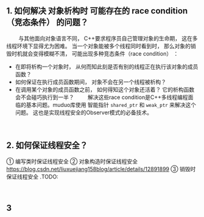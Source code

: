 ## 1. 如何解决 对象析构时 可能存在的 race condition（竞态条件） 的问题？
&emsp;&emsp; 与其他面向对象语言不同， C++要求程序员自己管理对象的生命期， 这在多线程环境下显得尤为困难。 当一个对象能被多个线程同时看到时， 那么对象的销毁时机就会变得模糊不清， 可能出现多种竞态条件（race condition） ：
* 在即将析构一个对象时， 从何而知此刻是否有别的线程正在执行该对象的成员函数？
* 如何保证在执行成员函数期间， 对象不会在另一个线程被析构？
* 在调用某个对象的成员函数之前， 如何得知这个对象还活着？ 它的析构函数会不会碰巧执行到一半？
&emsp;&emsp; 解决这些race condition是C++多线程编程面临的基本问题。muduo库使用 智能指针 `shared_ptr` 和 `weak_ptr` 来解决这个问题。 这也是实现线程安全的Observer模式的必备技术。






&emsp;
&emsp;
## 2. 如何保证线程安全？
① 编写类时保证线程安全
② 对象构造时保证线程安全
https://blog.csdn.net/liuxuejiang158blog/article/details/12891899
③ 销毁时保证线程安全
.TODO:






&emsp;
&emsp;
## 3 

